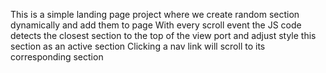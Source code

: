This is a simple landing page project where we create random section dynamically and add them to page
With every scroll event the JS code detects the closest section to the top of the view port and adjust style this section as an active section
Clicking a nav link will scroll to its corresponding section
